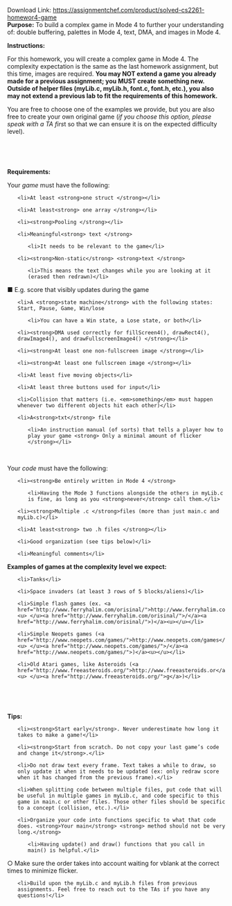 Download Link: https://assignmentchef.com/product/solved-cs2261-homewor4-game
<br>
<strong>Purpose:</strong>​ To build a complex game in Mode 4 to further your understanding of: double buffering, palettes in Mode 4, text, DMA, and images in Mode 4.

<strong>Instructions: </strong>

For this homework, you will create a complex game in Mode 4. The complexity expectation is the same as the last homework assignment, but this time, images are required. ​<strong>You may NOT extend a game you already made for a previous assignment; you MUST create something new. Outside of helper files (myLib.c, myLib.h, font.c, font.h, etc.), you also may not extend a previous lab to fit the requirements of this homework.</strong>

You are free to choose one of the examples we provide, but you are also free to create your own original game (​<em>if you choose this option, please speak with a TA firs</em>​t so that we can ensure it is on the expected difficulty level).

&nbsp;

&nbsp;

<strong>Requirements: </strong>

Your ​<em>game</em>​ must have the following:
<ul>
 	<li>At least ​<strong>one struct </strong></li>
 	<li>At least​<strong> one array </strong></li>
 	<li><strong>Pooling </strong></li>
 	<li>Meaningful​<strong> text </strong>
<ul>
 	<li>It needs to be relevant to the game</li>
</ul>
</li>
 	<li><strong>Non-static</strong>​ ​<strong>text </strong>
<ul>
 	<li>This means the text changes while you are looking at it (erased then redrawn)</li>
</ul>
</li>
</ul>
■ E.g. score that visibly updates during the game
<ul>
 	<li>A ​<strong>state machine</strong>​ with the following states: Start, Pause, Game, Win/lose
<ul>
 	<li>You can have a Win state, a Lose state, or both</li>
</ul>
</li>
 	<li><strong>DMA used correctly for fillScreen4(), drawRect4(), drawImage4(), and drawFullscreenImage4() </strong></li>
 	<li><strong>At least one non-fullscreen image </strong></li>
 	<li><strong>At least one fullscreen image </strong></li>
 	<li>At least five moving objects</li>
 	<li>At least three buttons used for input</li>
 	<li>Collision that matters (i.e. ​<em>something</em>​ must happen whenever two different objects hit each other)</li>
 	<li>A​<strong>txt</strong>​ file
<ul>
 	<li>An instruction manual (of sorts) that tells a player how to play your game <strong> Only a minimal amount of flicker </strong></li>
</ul>
</li>
</ul>
&nbsp;

Your ​<em>code</em>​ must have the following:
<ul>
 	<li><strong>Be entirely written in Mode 4 </strong>
<ul>
 	<li>Having the Mode 3 functions alongside the others in myLib.c is fine, as long as you ​<strong>never</strong>​ call them.</li>
</ul>
</li>
 	<li><strong>Multiple .c </strong>​files (more than just main.c and myLib.c)</li>
 	<li>At least​<strong> two .h files </strong></li>
 	<li>Good organization (see tips below)</li>
 	<li>Meaningful comments</li>
</ul>
<strong>Examples of games at the complexity level we expect:</strong>
<ul>
 	<li>Tanks</li>
 	<li>Space invaders (at least 3 rows of 5 blocks/aliens)</li>
 	<li>Simple flash games (ex. <a href="http://www.ferryhalim.com/orisinal/">http://www.ferryhalim.com/orisinal</a><u>​ </u><a href="http://www.ferryhalim.com/orisinal/">/</a><a href="http://www.ferryhalim.com/orisinal/">)</a><u>​</u></li>
 	<li>Simple Neopets games (<a href="http://www.neopets.com/games/">http://www.neopets.com/games</a><u>​ </u><a href="http://www.neopets.com/games/">/</a><a href="http://www.neopets.com/games/">)</a><u>​</u></li>
 	<li>Old Atari games, like Asteroids (<a href="http://www.freeasteroids.org/">http://www.freeasteroids.or</a><u>​ </u><a href="http://www.freeasteroids.org/">g</a>)​</li>
</ul>
&nbsp;

&nbsp;

<strong>Tips:</strong>
<ul>
 	<li><strong>Start early</strong>. Never underestimate how long it takes to make a game!​</li>
 	<li><strong>Start from scratch. Do not copy your last game’s code and change it</strong>.​</li>
 	<li>Do not draw text every frame. Text takes a while to draw, so only update it when it needs to be updated (ex: only redraw score when it has changed from the previous frame).</li>
 	<li>When splitting code between multiple files, put code that will be useful in multiple games in myLib.c, and code specific to this game in main.c or other files. Those other files should be specific to a concept (collision, etc.).</li>
 	<li>Organize your code into functions specific to what that code does. <strong>Your main</strong>​ <strong> method should not be very long.</strong>
<ul>
 	<li>Having update() and draw() functions that you call in main() is helpful.</li>
</ul>
</li>
</ul>
○ Make sure the order takes into account waiting for vblank at the correct times to minimize flicker.
<ul>
 	<li>Build upon the myLib.c and myLib.h files from previous assignments. Feel free to reach out to the TAs if you have any questions!</li>
</ul>